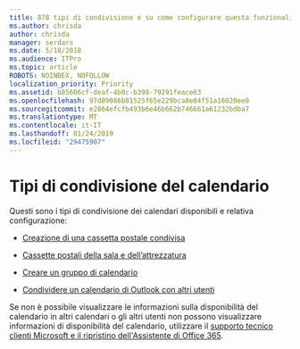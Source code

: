 ```yaml
---
title: 878 tipi di condivisione e su come configurare questa funzionalità
ms.author: chrisda
author: chrisda
manager: serdars
ms.date: 5/18/2018
ms.audience: ITPro
ms.topic: article
ROBOTS: NOINDEX, NOFOLLOW
localization_priority: Priority
ms.assetid: b85606cf-deaf-4b0c-b398-79291feace63
ms.openlocfilehash: 97d89086b81525f65e229bca8e84f51a16020ee0
ms.sourcegitcommit: e2864efcfb493b6e46b662b746661a61232bdba7
ms.translationtype: MT
ms.contentlocale: it-IT
ms.lasthandoff: 01/24/2019
ms.locfileid: "29475907"
---
```

# <a name="types-of-calendar-sharing"></a>Tipi di condivisione del calendario

Questi sono i tipi di condivisione dei calendari disponibili e relativa configurazione:
  
- [Creazione di una cassetta postale condivisa](https://support.office.com/article/871a246d-3acd-4bba-948e-5de8be0544c9.aspx)
    
- [Cassette postali della sala e dell’attrezzatura](https://support.office.com/article/9f518a6d-1e2c-4d44-93f3-e19013a1552b.aspx)
    
- [Creare un gruppo di calendario](https://support.office.com/article/8385667b-d758-4489-a53f-f542dd01e6ff.aspx)
    
- [Condividere un calendario di Outlook con altri utenti](https://support.office.com/article/353ed2c1-3ec5-449d-8c73-6931a0adab88.aspx)
    
Se non è possibile visualizzare le informazioni sulla disponibilità del calendario in altri calendari o gli altri utenti non possono visualizzare informazioni di disponibilità del calendario, utilizzare il [supporto tecnico clienti Microsoft e il ripristino dell'Assistente di Office 365](https://diagnostics.office.com/).
  

